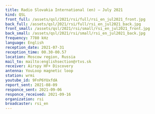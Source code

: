 ```yaml
---
title: Radio Slovakia International (en) — July 2021
kind: QSL
front_full: /assets/qsl/2021/rsi/full/rsi_en_jul2021_front.jpg
back_full: /assets/qsl/2021/rsi/full/rsi_en_jul2021_back.jpg
front_small: /assets/qsl/2021/rsi/small/rsi_en_jul2021_front.jpg
back_small: /assets/qsl/2021/rsi/small/rsi_en_jul2021_back.jpg
frequency: 7780 kHz
language: English
reception_date: 2021-07-31
reception_time: 00.30-00.57
location: Moscow region, Russia
mail_to: mailto:englishsection@rtvs.sk
receiver: Airspy HF+ Discovery
antenna: YouLoop magnetic loop
station: wrmi
youtube_id: 9FnP6YUxfdA
report_sent: 2021-08-09
responce_sent: 2021-09-06
responce_received: 2021-09-16
organization: rsi
broadcaster: rsi_en
---
```

